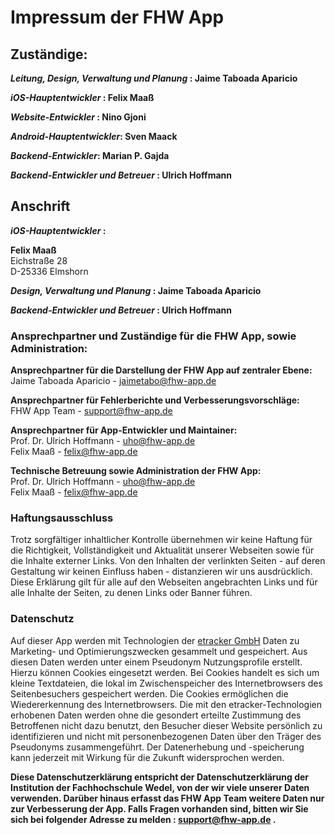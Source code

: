 # Impressum der FHW App



## Zuständige:


**_Leitung, Design, Verwaltung und Planung_ : Jaime Taboada Aparicio**

**_iOS-Hauptentwickler_ : Felix Maaß**

**_Website-Entwickler_ : Nino Gjoni**

**_Android-Hauptentwickler_: Sven Maack**

**_Backend-Entwickler_: Marian P. Gajda**

**_Backend-Entwickler und Betreuer_ : Ulrich Hoffmann**




## Anschrift

**_iOS-Hauptentwickler_ :**  

**Felix Maaß**  
Eichstraße 28   
D-25336 Elmshorn

**_Design, Verwaltung und Planung_ : Jaime Taboada Aparicio**  

**_Backend-Entwickler und Betreuer_ : Ulrich Hoffmann**


### Ansprechpartner und Zuständige für die FHW App, sowie Administration:

**Ansprechpartner für die Darstellung der FHW App auf zentraler Ebene:**  
Jaime Taboada Aparicio - [jaimetabo@fhw-app.de](mailto:jaimetabo@fhw-app.de)

**Ansprechpartner für Fehlerberichte und Verbesserungsvorschläge:**  
FHW App Team - [support@fhw-app.de](mailto:support@fhw-app.de)

**Ansprechpartner für App-Entwickler und Maintainer:**  
Prof. Dr. Ulrich Hoffmann - [uho@fhw-app.de](mailto:uho@fhw-app.de)  
Felix Maaß - [felix@fhw-app.de](mailto:felix@fhw-app.de)

**Technische Betreuung sowie Administration der FHW App:**  
Prof. Dr. Ulrich Hoffmann - [uho@fhw-app.de](mailto:uho@fhw-app.de)  
Felix Maaß - [felix@fhw-app.de](mailto:felix@fhw-app.de)


### Haftungsausschluss

Trotz sorgfältiger inhaltlicher Kontrolle übernehmen wir keine Haftung für die Richtigkeit, Vollständigkeit und Aktualität unserer Webseiten sowie für die Inhalte externer Links. Von den Inhalten der verlinkten Seiten - auf deren Gestaltung wir keinen Einfluss haben - distanzieren wir uns ausdrücklich. Diese Erklärung gilt für alle auf den Webseiten angebrachten Links und für alle Inhalte der Seiten, zu denen Links oder Banner führen.


### Datenschutz

Auf dieser App werden mit Technologien der [etracker GmbH](https://www.etracker.de/) Daten zu Marketing- und Optimierungszwecken gesammelt und gespeichert. Aus diesen Daten werden unter einem Pseudonym Nutzungsprofile erstellt. Hierzu können Cookies eingesetzt werden. Bei Cookies handelt es sich um kleine Textdateien, die lokal im Zwischenspeicher des Internetbrowsers des Seitenbesuchers gespeichert werden. Die Cookies ermöglichen die Wiedererkennung des Internetbrowsers.
Die mit den etracker-Technologien erhobenen Daten werden ohne die gesondert erteilte Zustimmung des Betroffenen nicht dazu benutzt, den Besucher dieser Website persönlich zu identifizieren und nicht mit personenbezogenen Daten über den Träger des Pseudonyms zusammengeführt. Der Datenerhebung und -speicherung kann jederzeit mit Wirkung für die Zukunft widersprochen werden.

**Diese Datenschutzerklärung entspricht der Datenschutzerklärung der Institution der Fachhochschule Wedel, von der wir viele unserer Daten verwenden. Darüber hinaus erfasst das FHW App Team weitere Daten nur zur Verbesserung der App. Falls Fragen vorhanden sind, bitten wir Sie sich bei folgender Adresse zu melden : [support@fhw-app.de](mailto:support@fhw-app.de) .**
